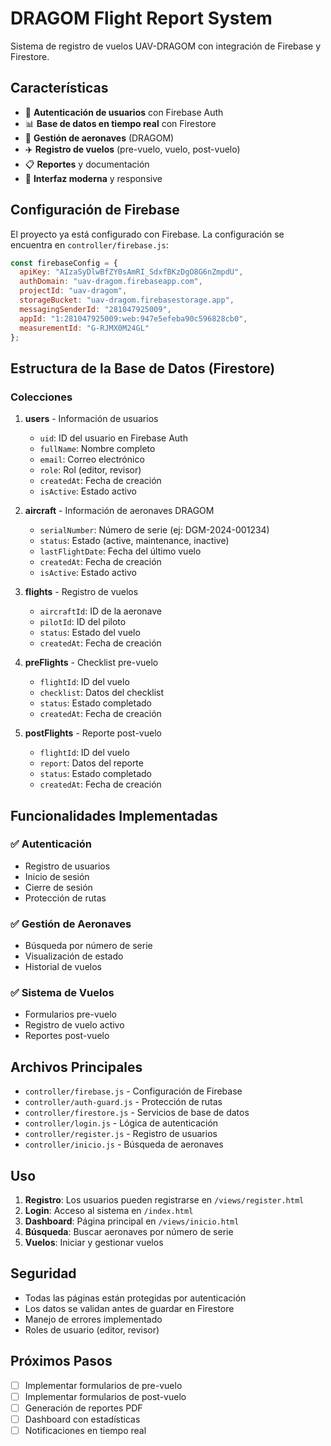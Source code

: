 # DRAGOM Flight Report System

Sistema de registro de vuelos UAV-DRAGOM con integración de Firebase y Firestore.

## Características

- 🔐 **Autenticación de usuarios** con Firebase Auth
- 📊 **Base de datos en tiempo real** con Firestore
- 🚁 **Gestión de aeronaves** (DRAGOM)
- ✈️ **Registro de vuelos** (pre-vuelo, vuelo, post-vuelo)
- 📋 **Reportes** y documentación
- 🎨 **Interfaz moderna** y responsive

## Configuración de Firebase

El proyecto ya está configurado con Firebase. La configuración se encuentra en `controller/firebase.js`:

```javascript
const firebaseConfig = {
  apiKey: "AIzaSyDlwBfZY0sAmRI_SdxfBKzDgO8G6nZmpdU",
  authDomain: "uav-dragom.firebaseapp.com",
  projectId: "uav-dragom",
  storageBucket: "uav-dragom.firebasestorage.app",
  messagingSenderId: "281047925009",
  appId: "1:281047925009:web:947e5efeba90c596828cb0",
  measurementId: "G-RJMX0M24GL"
};
```

## Estructura de la Base de Datos (Firestore)

### Colecciones

1. **users** - Información de usuarios
   - `uid`: ID del usuario en Firebase Auth
   - `fullName`: Nombre completo
   - `email`: Correo electrónico
   - `role`: Rol (editor, revisor)
   - `createdAt`: Fecha de creación
   - `isActive`: Estado activo

2. **aircraft** - Información de aeronaves DRAGOM
   - `serialNumber`: Número de serie (ej: DGM-2024-001234)
   - `status`: Estado (active, maintenance, inactive)
   - `lastFlightDate`: Fecha del último vuelo
   - `createdAt`: Fecha de creación
   - `isActive`: Estado activo

3. **flights** - Registro de vuelos
   - `aircraftId`: ID de la aeronave
   - `pilotId`: ID del piloto
   - `status`: Estado del vuelo
   - `createdAt`: Fecha de creación

4. **preFlights** - Checklist pre-vuelo
   - `flightId`: ID del vuelo
   - `checklist`: Datos del checklist
   - `status`: Estado completado
   - `createdAt`: Fecha de creación

5. **postFlights** - Reporte post-vuelo
   - `flightId`: ID del vuelo
   - `report`: Datos del reporte
   - `status`: Estado completado
   - `createdAt`: Fecha de creación

## Funcionalidades Implementadas

### ✅ Autenticación
- Registro de usuarios
- Inicio de sesión
- Cierre de sesión
- Protección de rutas

### ✅ Gestión de Aeronaves
- Búsqueda por número de serie
- Visualización de estado
- Historial de vuelos

### ✅ Sistema de Vuelos
- Formularios pre-vuelo
- Registro de vuelo activo
- Reportes post-vuelo

## Archivos Principales

- `controller/firebase.js` - Configuración de Firebase
- `controller/auth-guard.js` - Protección de rutas
- `controller/firestore.js` - Servicios de base de datos
- `controller/login.js` - Lógica de autenticación
- `controller/register.js` - Registro de usuarios
- `controller/inicio.js` - Búsqueda de aeronaves

## Uso

1. **Registro**: Los usuarios pueden registrarse en `/views/register.html`
2. **Login**: Acceso al sistema en `/index.html`
3. **Dashboard**: Página principal en `/views/inicio.html`
4. **Búsqueda**: Buscar aeronaves por número de serie
5. **Vuelos**: Iniciar y gestionar vuelos

## Seguridad

- Todas las páginas están protegidas por autenticación
- Los datos se validan antes de guardar en Firestore
- Manejo de errores implementado
- Roles de usuario (editor, revisor)

## Próximos Pasos

- [ ] Implementar formularios de pre-vuelo
- [ ] Implementar formularios de post-vuelo
- [ ] Generación de reportes PDF
- [ ] Dashboard con estadísticas
- [ ] Notificaciones en tiempo real
